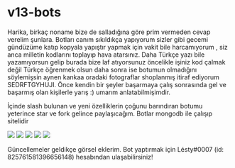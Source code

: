 # v13-bots

Harika, birkaç noname bize de salladığına göre prim vermeden cevap verelim şunlara. Botları canım sıkıldıkça yapıyorum sizler gibi gecemi gündüzüme katıp kopyala yapıştır yapmak için vakit bile harcamıyorum , siz anca milletin kodlarını toplayıp hava atarsınız. Daha Türkçe yazı bile yazamıyorsun gelip burada bize laf atıyorsunuz öncelikle işiniz kod çalmak değil Türkçe öğrenmek olsun daha sonra ise botumun olmadığını söylemişsin aynen kankaa oradaki fotograflar shoplanmış itiraf ediyorum SEDRFTGYHUJI. Önce kendin bir şeyler başarmaya çalış sonrasında gel ve başarmış olan kişilerle yarış :) umarım anlatabilmişimdir.

İçinde slash bulunan ve yeni özelliklerin çoğunu barındıran botumu yeterince star ve fork gelince paylaşıcağım. Botlar mongodb ile çalışıp sitelidir

<img src="https://cdn.discordapp.com/attachments/913830657422135386/999239067038388244/unknown.png">
<img src="https://cdn.discordapp.com/attachments/913830657422135386/999239257333968946/unknown.png">
<img src="https://cdn.discordapp.com/attachments/913830657422135386/999239396882653296/unknown.png">
<img src="https://cdn.discordapp.com/attachments/913830657422135386/999239154451873792/unknown.png">
<img src="https://cdn.discordapp.com/attachments/964955034892783646/1001069045375828038/unknown.png">

Güncellemeler geldikçe görsel eklerim. Bot yaptırmak için Lésty#0007 (id: 825761581396656148) hesabından ulaşabilirsiniz!
